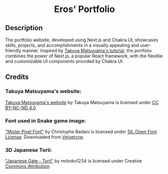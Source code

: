<h1 align="center">Eros' Portfolio</h1>

## Description

The portfolio website, developed using Next.js and Chakra UI, showcases skills, projects, and accomplishments in a visually appealing and user-friendly manner. Inspired by [Takuya Matsuyama's tutorial](https://www.youtube.com/watch?v=bSMZgXzC9AA), the portfolio combines the power of Next.js, a popular React framework, with the flexible and customizable UI components provided by Chakra UI.

## Credits

### Takuya Matsuyama's website:

[Takuya Matsuyama's website](https://www.craftz.dog/) by Takuya Matsuyama is licensed under [CC BY-NC-ND 4.0](https://creativecommons.org/licenses/by-nc-nd/4.0/)

### Font used in Snake game image:

["Mister Pixel Font"](https://velvetyne.fr/fonts/mr-pixel/) by Christophe Badani is licensed under [SIL Open Font License](http://scripts.sil.org/cms/scripts/page.php?site_id=nrsi&id=OFL). Downloaded from [Velvetyne](https://velvetyne.fr/fonts/mr-pixel/).

### 3D Japanese Torii:

["Japanese Gate - Torii"](https://skfb.ly/6snOs) by mrboko1234 is licensed under Creative [Commons Attribution](http://creativecommons.org/licenses/by/4.0/).
